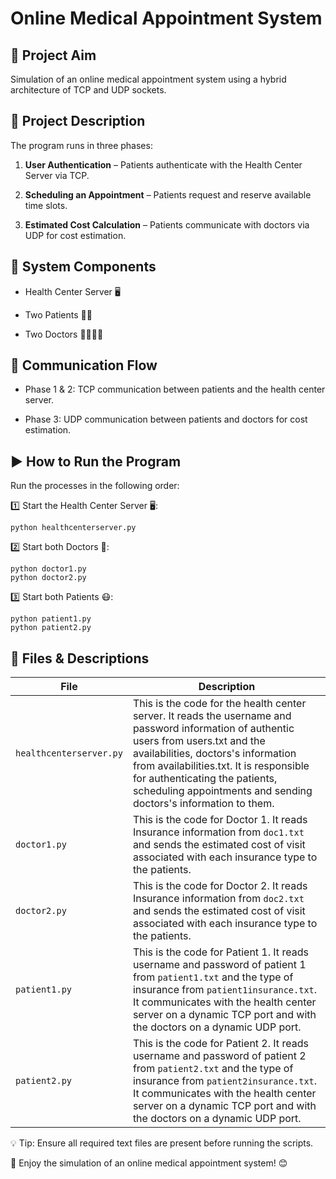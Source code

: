 # Online Medical Appointment System

## 🎯 Project Aim

Simulation of an online medical appointment system using a hybrid architecture of TCP and UDP sockets.

## 📜 Project Description

The program runs in three phases:

1. **User Authentication** – Patients authenticate with the Health Center Server via TCP.

2. **Scheduling an Appointment** – Patients request and reserve available time slots.

3. **Estimated Cost Calculation** – Patients communicate with doctors via UDP for cost estimation.

## 🔗 System Components

* Health Center Server 🖥️

* Two Patients 🤒🤕

* Two Doctors 👩‍⚕️👨‍⚕️

## 🔄 Communication Flow

* Phase 1 & 2: TCP communication between patients and the health center server.

* Phase 3: UDP communication between patients and doctors for cost estimation.

## ▶️ How to Run the Program

Run the processes in the following order:

1️⃣ Start the Health Center Server 🖥️:

```
python healthcenterserver.py
```

2️⃣ Start both Doctors 🏥:

```
python doctor1.py
python doctor2.py
```

3️⃣ Start both Patients 😷:

```
python patient1.py
python patient2.py
```

## 📂 Files & Descriptions

| File | Description |
|------|------------|
| `healthcenterserver.py` | This is the code for the health center server. It reads the username and password information of authentic users from users.txt and the availabilities, doctors's information from availabilities.txt. It is responsible for authenticating the patients, scheduling appointments and sending doctors's information to them. |
| `doctor1.py` | This is the code for Doctor 1. It reads Insurance information from `doc1.txt` and sends the estimated cost of visit associated with each insurance type to the patients. |
| `doctor2.py` | This is the code for Doctor 2. It reads Insurance information from `doc2.txt` and sends the estimated cost of visit associated with each insurance type to the patients. |
| `patient1.py` | This is the code for Patient 1. It reads username and password of patient 1 from `patient1.txt` and the type of insurance from `patient1insurance.txt`. It communicates with the health center server on a dynamic TCP port and with the doctors on a dynamic UDP port. |
| `patient2.py` | This is the code for Patient 2. It reads username and password of patient 2 from `patient2.txt` and the type of insurance from `patient2insurance.txt`. It communicates with the health center server on a dynamic TCP port and with the doctors on a dynamic UDP port. |


💡 Tip: Ensure all required text files are present before running the scripts.

📌 Enjoy the simulation of an online medical appointment system! 😊

